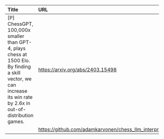| Title                                                                                                                                                             | URL                                                        |   Score | Date                |
|:------------------------------------------------------------------------------------------------------------------------------------------------------------------|:-----------------------------------------------------------|--------:|:--------------------|
| [P] ChessGPT, 100,000x smaller than GPT-4, plays chess at 1500 Elo. By finding a skill vector, we can increase its win rate by 2.6x in out-of-distribution games. | https://arxiv.org/abs/2403.15498                           |     247 | 2024-07-21 19:59:09 |
|                                                                                                                                                                   | https://github.com/adamkarvonen/chess_llm_interpretability |         |                     |